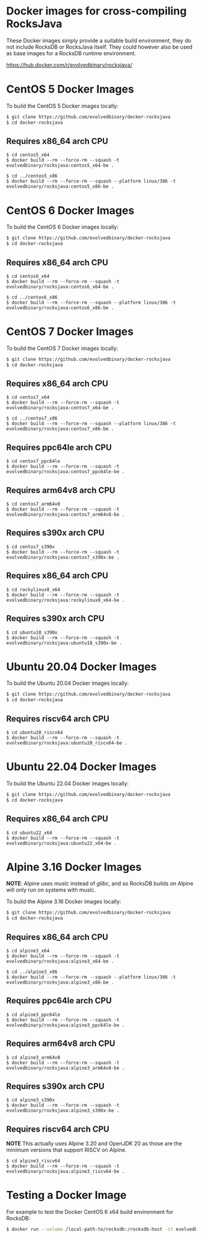 # Docker images for cross-compiling RocksJava

These Docker images simply provide a suitable build environment, they do not
include RocksDB or RocksJava itself. They could however also be used as base
images for a RocksDB runtime environment.

https://hub.docker.com/r/evolvedbinary/rocksjava/

# CentOS 5 Docker Images
To build the CentOS 5 Docker images locally:

```bash
$ git clone https://github.com/evolvedbinary/docker-rocksjava
$ cd docker-rocksjava
```

## Requires x86_64 arch CPU
```
$ cd centos5_x64
$ docker build --rm --force-rm --squash -t evolvedbinary/rocksjava:centos5_x64-be .

$ cd ../centos5_x86
$ docker build --rm --force-rm --squash --platform linux/386 -t evolvedbinary/rocksjava:centos5_x86-be .
```

# CentOS 6 Docker Images
To build the CentOS 6 Docker images locally:

```bash
$ git clone https://github.com/evolvedbinary/docker-rocksjava
$ cd docker-rocksjava
```

## Requires x86_64 arch CPU
```
$ cd centos6_x64
$ docker build --rm --force-rm --squash -t evolvedbinary/rocksjava:centos6_x64-be .

$ cd ../centos6_x86
$ docker build --rm --force-rm --squash --platform linux/386 -t evolvedbinary/rocksjava:centos6_x86-be .
```

# CentOS 7 Docker Images
To build the CentOS 7 Docker images locally:
```bash
$ git clone https://github.com/evolvedbinary/docker-rocksjava
$ cd docker-rocksjava
```

## Requires x86_64 arch CPU
```
$ cd centos7_x64
$ docker build --rm --force-rm --squash -t evolvedbinary/rocksjava:centos7_x64-be .

$ cd ../centos7_x86
$ docker build --rm --force-rm --squash --platform linux/386 -t evolvedbinary/rocksjava:centos7_x86-be .
```

## Requires ppc64le arch CPU
```
$ cd centos7_ppc64le
$ docker build --rm --force-rm --squash -t evolvedbinary/rocksjava:centos7_ppc64le-be .
```

## Requires arm64v8 arch CPU
```
$ cd centos7_arm64v8
$ docker build --rm --force-rm --squash -t evolvedbinary/rocksjava:centos7_arm64v8-be .
```

## Requires s390x arch CPU
```
$ cd centos7_s390x
$ docker build --rm --force-rm --squash -t evolvedbinary/rocksjava:centos7_s390x-be .
```

## Requires x86_64 arch CPU
```
$ cd rockylinux8_x64
$ docker build --rm --force-rm --squash -t evolvedbinary/rocksjava:rockylinux8_x64-be .
```

## Requires s390x arch CPU
```
$ cd ubuntu18_s390x
$ docker build --rm --force-rm --squash -t evolvedbinary/rocksjava:ubuntu18_s390x-be .
```

# Ubuntu 20.04 Docker Images
To build the Ubuntu 20.04 Docker images locally:
```bash
$ git clone https://github.com/evolvedbinary/docker-rocksjava
$ cd docker-rocksjava
```

## Requires riscv64 arch CPU
```
$ cd ubuntu20_riscv64
$ docker build --rm --force-rm --squash -t evolvedbinary/rocksjava:ubuntu20_riscv64-be .
```

# Ubuntu 22.04 Docker Images
To build the Ubuntu 22.04 Docker images locally:
```bash
$ git clone https://github.com/evolvedbinary/docker-rocksjava
$ cd docker-rocksjava
```

## Requires x86_64 arch CPU
```
$ cd ubuntu22_x64
$ docker build --rm --force-rm --squash -t evolvedbinary/rocksjava:ubuntu22_x64-be .
```

# Alpine 3.16 Docker Images
**NOTE**: Alpine uses *muslc* instead of *glibc*, and so RocksDB builds on Alpine will only run on systems with muslc.

To build the Alpine 3.16 Docker images locally:

```bash
$ git clone https://github.com/evolvedbinary/docker-rocksjava
$ cd docker-rocksjava
```

## Requires x86_64 arch CPU
```
$ cd alpine3_x64
$ docker build --rm --force-rm --squash -t evolvedbinary/rocksjava:alpine3_x64-be .

$ cd ../alpine3_x86
$ docker build --rm --force-rm --squash --platform linux/386 -t evolvedbinary/rocksjava:alpine3_x86-be .
```

## Requires ppc64le arch CPU
```
$ cd alpine3_ppc64le
$ docker build --rm --force-rm --squash -t evolvedbinary/rocksjava:alpine3_ppc64le-be .
```

## Requires arm64v8 arch CPU
```
$ cd alpine3_arm64v8
$ docker build --rm --force-rm --squash -t evolvedbinary/rocksjava:alpine3_arm64v8-be .
```

## Requires s390x arch CPU
```
$ cd alpine3_s390x
$ docker build --rm --force-rm --squash -t evolvedbinary/rocksjava:alpine3_s390x-be .
```

## Requires riscv64 arch CPU
**NOTE** This actually uses Alpine 3.20 and OpenJDK 20 as those are the minimum versions that support RISCV on Alpine.
```
$ cd alpine3_riscv64
$ docker build --rm --force-rm --squash -t evolvedbinary/rocksjava:alpine3_riscv64-be .
```

# Testing a Docker Image

For example to test the Docker CentOS 6 x64 build environment for RocksDB:

```bash
$ docker run --volume /local-path-to/rocksdb:/rocksdb-host -it evolvedbinary/rocksjava:centos6_x64-be /bin/bash
```


